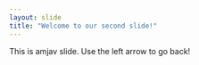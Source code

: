 ```yaml
---
layout: slide
title: "Welcome to our second slide!"
---
```

This is amjav slide.
Use the left arrow to go back!

